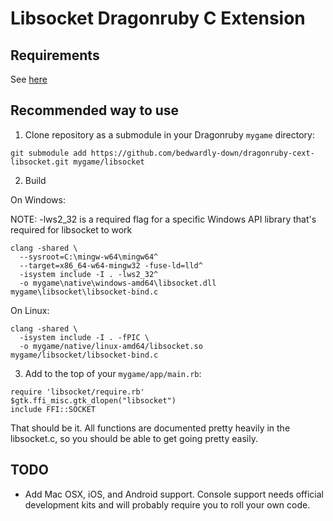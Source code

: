 # Libsocket Dragonruby C Extension

## Requirements

See [here](https://github.com/DragonRuby/dragonruby-game-toolkit-contrib/tree/master/samples/12_c_extensions/01_basics#requirements)

## Recommended way to use

1) Clone repository as a submodule in your Dragonruby `mygame` directory: 

`git submodule add https://github.com/bedwardly-down/dragonruby-cext-libsocket.git mygame/libsocket`
    
2) Build  

On Windows:  

NOTE: -lws2_32 is a required flag for a specific Windows API library that's required for libsocket to work  

```
clang -shared \
  --sysroot=C:\mingw-w64\mingw64^
  --target=x86_64-w64-mingw32 -fuse-ld=lld^
  -isystem include -I . -lws2_32^
  -o mygame\native\windows-amd64\libsocket.dll mygame\libsocket\libsocket-bind.c 
```

On Linux:  

```
clang -shared \
  -isystem include -I . -fPIC \
  -o mygame/native/linux-amd64/libsocket.so mygame/libsocket/libsocket-bind.c
```

3) Add to the top of your `mygame/app/main.rb`:

```
require 'libsocket/require.rb'
$gtk.ffi_misc.gtk_dlopen("libsocket")
include FFI::SOCKET
```

That should be it. All functions are documented pretty heavily in the libsocket.c, so you should be able to get going pretty easily.

## TODO

* Add Mac OSX, iOS, and Android support. Console support needs official development kits and will probably require you to roll your own code.
